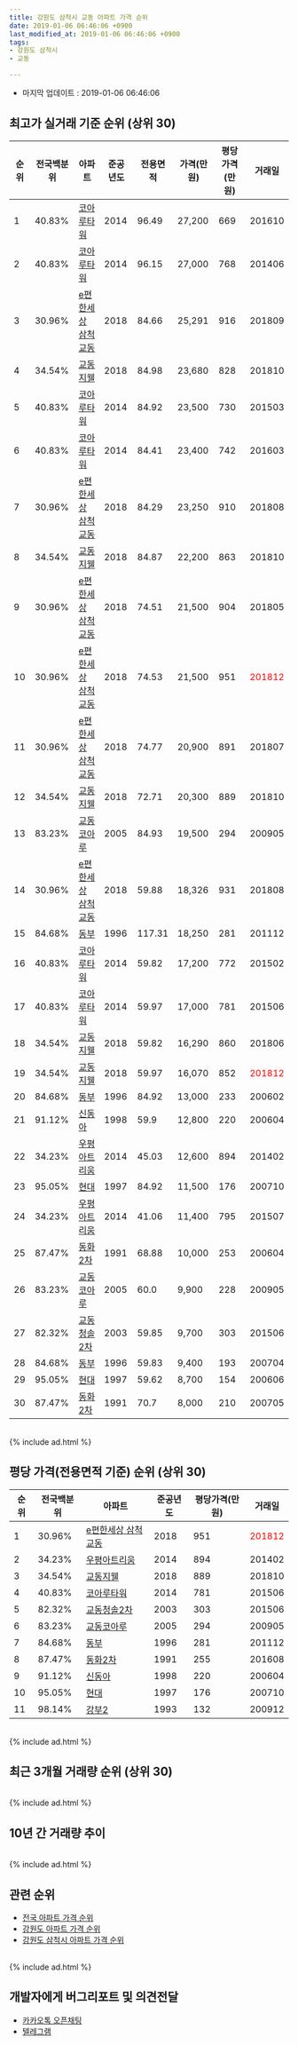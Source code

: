 ```yaml
---
title: 강원도 삼척시 교동 아파트 가격 순위
date: 2019-01-06 06:46:06 +0900
last_modified_at: 2019-01-06 06:46:06 +0900
tags:
- 강원도 삼척시
- 교동

---
```


* 마지막 업데이트 : 2019-01-06 06:46:06

## 최고가 실거래 기준 순위 (상위 30)


|순위|전국백분위|아파트|준공년도|전용면적|가격(만원)|평당가격(만원)|거래일|
|---|---|---|---|---|---|---|---|
|1|40.83%|[코아루타워](https://search.naver.com/search.naver?query=%EA%B0%95%EC%9B%90%EB%8F%84+%EC%82%BC%EC%B2%99%EC%8B%9C+%EA%B5%90%EB%8F%99+%EC%BD%94%EC%95%84%EB%A3%A8%ED%83%80%EC%9B%8C)|2014|96.49|27,200|669|201610|
|2|40.83%|[코아루타워](https://search.naver.com/search.naver?query=%EA%B0%95%EC%9B%90%EB%8F%84+%EC%82%BC%EC%B2%99%EC%8B%9C+%EA%B5%90%EB%8F%99+%EC%BD%94%EC%95%84%EB%A3%A8%ED%83%80%EC%9B%8C)|2014|96.15|27,000|768|201406|
|3|30.96%|[e편한세상 삼척교동](https://search.naver.com/search.naver?query=%EA%B0%95%EC%9B%90%EB%8F%84+%EC%82%BC%EC%B2%99%EC%8B%9C+%EA%B5%90%EB%8F%99+e%ED%8E%B8%ED%95%9C%EC%84%B8%EC%83%81+%EC%82%BC%EC%B2%99%EA%B5%90%EB%8F%99)|2018|84.66|25,291|916|201809|
|4|34.54%|[교동지웰](https://search.naver.com/search.naver?query=%EA%B0%95%EC%9B%90%EB%8F%84+%EC%82%BC%EC%B2%99%EC%8B%9C+%EA%B5%90%EB%8F%99+%EA%B5%90%EB%8F%99%EC%A7%80%EC%9B%B0)|2018|84.98|23,680|828|201810|
|5|40.83%|[코아루타워](https://search.naver.com/search.naver?query=%EA%B0%95%EC%9B%90%EB%8F%84+%EC%82%BC%EC%B2%99%EC%8B%9C+%EA%B5%90%EB%8F%99+%EC%BD%94%EC%95%84%EB%A3%A8%ED%83%80%EC%9B%8C)|2014|84.92|23,500|730|201503|
|6|40.83%|[코아루타워](https://search.naver.com/search.naver?query=%EA%B0%95%EC%9B%90%EB%8F%84+%EC%82%BC%EC%B2%99%EC%8B%9C+%EA%B5%90%EB%8F%99+%EC%BD%94%EC%95%84%EB%A3%A8%ED%83%80%EC%9B%8C)|2014|84.41|23,400|742|201603|
|7|30.96%|[e편한세상 삼척교동](https://search.naver.com/search.naver?query=%EA%B0%95%EC%9B%90%EB%8F%84+%EC%82%BC%EC%B2%99%EC%8B%9C+%EA%B5%90%EB%8F%99+e%ED%8E%B8%ED%95%9C%EC%84%B8%EC%83%81+%EC%82%BC%EC%B2%99%EA%B5%90%EB%8F%99)|2018|84.29|23,250|910|201808|
|8|34.54%|[교동지웰](https://search.naver.com/search.naver?query=%EA%B0%95%EC%9B%90%EB%8F%84+%EC%82%BC%EC%B2%99%EC%8B%9C+%EA%B5%90%EB%8F%99+%EA%B5%90%EB%8F%99%EC%A7%80%EC%9B%B0)|2018|84.87|22,200|863|201810|
|9|30.96%|[e편한세상 삼척교동](https://search.naver.com/search.naver?query=%EA%B0%95%EC%9B%90%EB%8F%84+%EC%82%BC%EC%B2%99%EC%8B%9C+%EA%B5%90%EB%8F%99+e%ED%8E%B8%ED%95%9C%EC%84%B8%EC%83%81+%EC%82%BC%EC%B2%99%EA%B5%90%EB%8F%99)|2018|74.51|21,500|904|201805|
|10|30.96%|[e편한세상 삼척교동](https://search.naver.com/search.naver?query=%EA%B0%95%EC%9B%90%EB%8F%84+%EC%82%BC%EC%B2%99%EC%8B%9C+%EA%B5%90%EB%8F%99+e%ED%8E%B8%ED%95%9C%EC%84%B8%EC%83%81+%EC%82%BC%EC%B2%99%EA%B5%90%EB%8F%99)|2018|74.53|21,500|951|<span style="color:red">201812</span>|
|11|30.96%|[e편한세상 삼척교동](https://search.naver.com/search.naver?query=%EA%B0%95%EC%9B%90%EB%8F%84+%EC%82%BC%EC%B2%99%EC%8B%9C+%EA%B5%90%EB%8F%99+e%ED%8E%B8%ED%95%9C%EC%84%B8%EC%83%81+%EC%82%BC%EC%B2%99%EA%B5%90%EB%8F%99)|2018|74.77|20,900|891|201807|
|12|34.54%|[교동지웰](https://search.naver.com/search.naver?query=%EA%B0%95%EC%9B%90%EB%8F%84+%EC%82%BC%EC%B2%99%EC%8B%9C+%EA%B5%90%EB%8F%99+%EA%B5%90%EB%8F%99%EC%A7%80%EC%9B%B0)|2018|72.71|20,300|889|201810|
|13|83.23%|[교동코아루](https://search.naver.com/search.naver?query=%EA%B0%95%EC%9B%90%EB%8F%84+%EC%82%BC%EC%B2%99%EC%8B%9C+%EA%B5%90%EB%8F%99+%EA%B5%90%EB%8F%99%EC%BD%94%EC%95%84%EB%A3%A8)|2005|84.93|19,500|294|200905|
|14|30.96%|[e편한세상 삼척교동](https://search.naver.com/search.naver?query=%EA%B0%95%EC%9B%90%EB%8F%84+%EC%82%BC%EC%B2%99%EC%8B%9C+%EA%B5%90%EB%8F%99+e%ED%8E%B8%ED%95%9C%EC%84%B8%EC%83%81+%EC%82%BC%EC%B2%99%EA%B5%90%EB%8F%99)|2018|59.88|18,326|931|201808|
|15|84.68%|[동부](https://search.naver.com/search.naver?query=%EA%B0%95%EC%9B%90%EB%8F%84+%EC%82%BC%EC%B2%99%EC%8B%9C+%EA%B5%90%EB%8F%99+%EB%8F%99%EB%B6%80)|1996|117.31|18,250|281|201112|
|16|40.83%|[코아루타워](https://search.naver.com/search.naver?query=%EA%B0%95%EC%9B%90%EB%8F%84+%EC%82%BC%EC%B2%99%EC%8B%9C+%EA%B5%90%EB%8F%99+%EC%BD%94%EC%95%84%EB%A3%A8%ED%83%80%EC%9B%8C)|2014|59.82|17,200|772|201502|
|17|40.83%|[코아루타워](https://search.naver.com/search.naver?query=%EA%B0%95%EC%9B%90%EB%8F%84+%EC%82%BC%EC%B2%99%EC%8B%9C+%EA%B5%90%EB%8F%99+%EC%BD%94%EC%95%84%EB%A3%A8%ED%83%80%EC%9B%8C)|2014|59.97|17,000|781|201506|
|18|34.54%|[교동지웰](https://search.naver.com/search.naver?query=%EA%B0%95%EC%9B%90%EB%8F%84+%EC%82%BC%EC%B2%99%EC%8B%9C+%EA%B5%90%EB%8F%99+%EA%B5%90%EB%8F%99%EC%A7%80%EC%9B%B0)|2018|59.82|16,290|860|201806|
|19|34.54%|[교동지웰](https://search.naver.com/search.naver?query=%EA%B0%95%EC%9B%90%EB%8F%84+%EC%82%BC%EC%B2%99%EC%8B%9C+%EA%B5%90%EB%8F%99+%EA%B5%90%EB%8F%99%EC%A7%80%EC%9B%B0)|2018|59.97|16,070|852|<span style="color:red">201812</span>|
|20|84.68%|[동부](https://search.naver.com/search.naver?query=%EA%B0%95%EC%9B%90%EB%8F%84+%EC%82%BC%EC%B2%99%EC%8B%9C+%EA%B5%90%EB%8F%99+%EB%8F%99%EB%B6%80)|1996|84.92|13,000|233|200602|
|21|91.12%|[신동아](https://search.naver.com/search.naver?query=%EA%B0%95%EC%9B%90%EB%8F%84+%EC%82%BC%EC%B2%99%EC%8B%9C+%EA%B5%90%EB%8F%99+%EC%8B%A0%EB%8F%99%EC%95%84)|1998|59.9|12,800|220|200604|
|22|34.23%|[우평아트리움](https://search.naver.com/search.naver?query=%EA%B0%95%EC%9B%90%EB%8F%84+%EC%82%BC%EC%B2%99%EC%8B%9C+%EA%B5%90%EB%8F%99+%EC%9A%B0%ED%8F%89%EC%95%84%ED%8A%B8%EB%A6%AC%EC%9B%80)|2014|45.03|12,600|894|201402|
|23|95.05%|[현대](https://search.naver.com/search.naver?query=%EA%B0%95%EC%9B%90%EB%8F%84+%EC%82%BC%EC%B2%99%EC%8B%9C+%EA%B5%90%EB%8F%99+%ED%98%84%EB%8C%80)|1997|84.92|11,500|176|200710|
|24|34.23%|[우평아트리움](https://search.naver.com/search.naver?query=%EA%B0%95%EC%9B%90%EB%8F%84+%EC%82%BC%EC%B2%99%EC%8B%9C+%EA%B5%90%EB%8F%99+%EC%9A%B0%ED%8F%89%EC%95%84%ED%8A%B8%EB%A6%AC%EC%9B%80)|2014|41.06|11,400|795|201507|
|25|87.47%|[동화2차](https://search.naver.com/search.naver?query=%EA%B0%95%EC%9B%90%EB%8F%84+%EC%82%BC%EC%B2%99%EC%8B%9C+%EA%B5%90%EB%8F%99+%EB%8F%99%ED%99%942%EC%B0%A8)|1991|68.88|10,000|253|200604|
|26|83.23%|[교동코아루](https://search.naver.com/search.naver?query=%EA%B0%95%EC%9B%90%EB%8F%84+%EC%82%BC%EC%B2%99%EC%8B%9C+%EA%B5%90%EB%8F%99+%EA%B5%90%EB%8F%99%EC%BD%94%EC%95%84%EB%A3%A8)|2005|60.0|9,900|228|200905|
|27|82.32%|[교동청솔2차](https://search.naver.com/search.naver?query=%EA%B0%95%EC%9B%90%EB%8F%84+%EC%82%BC%EC%B2%99%EC%8B%9C+%EA%B5%90%EB%8F%99+%EA%B5%90%EB%8F%99%EC%B2%AD%EC%86%942%EC%B0%A8)|2003|59.85|9,700|303|201506|
|28|84.68%|[동부](https://search.naver.com/search.naver?query=%EA%B0%95%EC%9B%90%EB%8F%84+%EC%82%BC%EC%B2%99%EC%8B%9C+%EA%B5%90%EB%8F%99+%EB%8F%99%EB%B6%80)|1996|59.83|9,400|193|200704|
|29|95.05%|[현대](https://search.naver.com/search.naver?query=%EA%B0%95%EC%9B%90%EB%8F%84+%EC%82%BC%EC%B2%99%EC%8B%9C+%EA%B5%90%EB%8F%99+%ED%98%84%EB%8C%80)|1997|59.62|8,700|154|200606|
|30|87.47%|[동화2차](https://search.naver.com/search.naver?query=%EA%B0%95%EC%9B%90%EB%8F%84+%EC%82%BC%EC%B2%99%EC%8B%9C+%EA%B5%90%EB%8F%99+%EB%8F%99%ED%99%942%EC%B0%A8)|1991|70.7|8,000|210|200705|


<br>
{% include ad.html %}
<br>

## 평당 가격(전용면적 기준) 순위 (상위 30)


|순위|전국백분위|아파트|준공년도|평당가격(만원)|거래일|
|---|---|---|---|---|---|
|1|30.96%|[e편한세상 삼척교동](https://search.naver.com/search.naver?query=%EA%B0%95%EC%9B%90%EB%8F%84+%EC%82%BC%EC%B2%99%EC%8B%9C+%EA%B5%90%EB%8F%99+e%ED%8E%B8%ED%95%9C%EC%84%B8%EC%83%81+%EC%82%BC%EC%B2%99%EA%B5%90%EB%8F%99)|2018|951|<span style="color:red">201812</span>|
|2|34.23%|[우평아트리움](https://search.naver.com/search.naver?query=%EA%B0%95%EC%9B%90%EB%8F%84+%EC%82%BC%EC%B2%99%EC%8B%9C+%EA%B5%90%EB%8F%99+%EC%9A%B0%ED%8F%89%EC%95%84%ED%8A%B8%EB%A6%AC%EC%9B%80)|2014|894|201402|
|3|34.54%|[교동지웰](https://search.naver.com/search.naver?query=%EA%B0%95%EC%9B%90%EB%8F%84+%EC%82%BC%EC%B2%99%EC%8B%9C+%EA%B5%90%EB%8F%99+%EA%B5%90%EB%8F%99%EC%A7%80%EC%9B%B0)|2018|889|201810|
|4|40.83%|[코아루타워](https://search.naver.com/search.naver?query=%EA%B0%95%EC%9B%90%EB%8F%84+%EC%82%BC%EC%B2%99%EC%8B%9C+%EA%B5%90%EB%8F%99+%EC%BD%94%EC%95%84%EB%A3%A8%ED%83%80%EC%9B%8C)|2014|781|201506|
|5|82.32%|[교동청솔2차](https://search.naver.com/search.naver?query=%EA%B0%95%EC%9B%90%EB%8F%84+%EC%82%BC%EC%B2%99%EC%8B%9C+%EA%B5%90%EB%8F%99+%EA%B5%90%EB%8F%99%EC%B2%AD%EC%86%942%EC%B0%A8)|2003|303|201506|
|6|83.23%|[교동코아루](https://search.naver.com/search.naver?query=%EA%B0%95%EC%9B%90%EB%8F%84+%EC%82%BC%EC%B2%99%EC%8B%9C+%EA%B5%90%EB%8F%99+%EA%B5%90%EB%8F%99%EC%BD%94%EC%95%84%EB%A3%A8)|2005|294|200905|
|7|84.68%|[동부](https://search.naver.com/search.naver?query=%EA%B0%95%EC%9B%90%EB%8F%84+%EC%82%BC%EC%B2%99%EC%8B%9C+%EA%B5%90%EB%8F%99+%EB%8F%99%EB%B6%80)|1996|281|201112|
|8|87.47%|[동화2차](https://search.naver.com/search.naver?query=%EA%B0%95%EC%9B%90%EB%8F%84+%EC%82%BC%EC%B2%99%EC%8B%9C+%EA%B5%90%EB%8F%99+%EB%8F%99%ED%99%942%EC%B0%A8)|1991|255|201608|
|9|91.12%|[신동아](https://search.naver.com/search.naver?query=%EA%B0%95%EC%9B%90%EB%8F%84+%EC%82%BC%EC%B2%99%EC%8B%9C+%EA%B5%90%EB%8F%99+%EC%8B%A0%EB%8F%99%EC%95%84)|1998|220|200604|
|10|95.05%|[현대](https://search.naver.com/search.naver?query=%EA%B0%95%EC%9B%90%EB%8F%84+%EC%82%BC%EC%B2%99%EC%8B%9C+%EA%B5%90%EB%8F%99+%ED%98%84%EB%8C%80)|1997|176|200710|
|11|98.14%|[강부2](https://search.naver.com/search.naver?query=%EA%B0%95%EC%9B%90%EB%8F%84+%EC%82%BC%EC%B2%99%EC%8B%9C+%EA%B5%90%EB%8F%99+%EA%B0%95%EB%B6%802)|1993|132|200912|


<br>
{% include ad.html %}
<br>

## 최근 3개월 거래량 순위 (상위 30)


<div style="width:100%;">
    <canvas id="deal_count_ranking" height="250"></canvas>
</div>


<script>
new Chart(document.getElementById("deal_count_ranking"), {
    type: 'horizontalBar',
    data: {
        labels: ['동부', '코아루타워', 'e편한세상 삼척교동', '교동코아루', '교동청솔2차', '신동아', '교동지웰'],
        datasets: [{
            label: '실거래 수',
            data: [5, 5, 4, 3, 3, 1, 1],
            borderColor: "rgba(255, 0, 128, 1)",
            backgroundColor: "rgba(255, 0, 128, 0.5)",
            fill: false,
        }]
    },
    options: {
        responsive: true,
        title: {
            display: true,
            text: '최근 3개월 거래량 순위'
        },
        tooltips: {
            mode: 'index',
            intersect: false,
            callbacks: {
                title: function(tooltipItems, data) {
                    return "실거래 수:";
                },
                label: function(tooltipItem, data) {
                    return data.labels[tooltipItem.index] + ": " + tooltipItem.xLabel;
                }
            }
        },
        hover: {
            mode: 'nearest',
            intersect: true
        },
        scales: {
            xAxes: [{
                display: true,
                scaleLabel: {
                    display: true,
                    labelString: '실거래 수'
                },
                ticks: {
                    suggestedMin: 0,
                }
            }],
            yAxes: [{
                display: true,
                ticks: {
                    autoSkip: false,
                    callback: function(value, index, values) {
                        if (value.length > 15)
                            return value.substr(0, 13) + "...";
                        else
                            return value;
                    }
                },
                scaleLabel: {
                    display: false,
                }
            }]
        }
    }
});

</script>


<br>
{% include ad.html %}
<br>

## 10년 간 거래량 추이


<div style="width:100%;">
    <canvas id="deal_progress" height="250"></canvas>
</div>

<script>
new Chart(document.getElementById("deal_progress"), {
    type: 'line',
    data: {
        labels: ['200901','200902','200903','200904','200905','200906','200907','200908','200909','200910','200911','200912','201001','201002','201003','201004','201005','201006','201007','201008','201009','201010','201011','201012','201101','201102','201103','201104','201105','201106','201107','201108','201109','201110','201111','201112','201201','201202','201203','201204','201205','201206','201207','201208','201209','201210','201211','201212','201301','201302','201303','201304','201305','201306','201307','201308','201309','201310','201311','201312','201401','201402','201403','201404','201405','201406','201407','201408','201409','201410','201411','201412','201501','201502','201503','201504','201505','201506','201507','201508','201509','201510','201511','201512','201601','201602','201603','201604','201605','201606','201607','201608','201609','201610','201611','201612','201701','201702','201703','201704','201705','201706','201707','201708','201709','201710','201711','201712','201801','201802','201803','201804','201805','201806','201807','201808','201809','201810','201811','201812','201901'],
        datasets: [{
            label: '실거래 수',
            pointRadius: 1,
            data: [6, 13, 17, 9, 50, 43, 20, 7, 13, 21, 17, 10, 9, 8, 14, 7, 8, 3, 9, 3, 9, 6, 9, 7, 6, 9, 14, 15, 9, 10, 7, 9, 11, 3, 12, 15, 7, 11, 7, 9, 10, 9, 6, 4, 5, 5, 5, 8, 12, 16, 12, 6, 9, 9, 3, 11, 8, 9, 8, 5, 9, 14, 17, 20, 12, 17, 13, 19, 14, 14, 16, 16, 10, 13, 18, 20, 10, 19, 16, 10, 10, 11, 17, 15, 12, 16, 22, 16, 16, 16, 13, 12, 9, 14, 15, 11, 24, 12, 9, 10, 9, 4, 8, 15, 9, 6, 9, 12, 18, 7, 25, 19, 20, 11, 17, 27, 14, 26, 10, 12, 0],
            borderColor: "rgba(255, 201, 14, 1)",
            backgroundColor: "rgba(255, 201, 14, 0.5)",
            fill: true,
        }]
    },
    options: {
        responsive: true,
        title: {
            display: true,
            text: '10년간 거래량 추이'
        },
        tooltips: {
            mode: 'index',
            intersect: false,
        },
        hover: {
            mode: 'nearest',
            intersect: true
        },
        scales: {
            xAxes: [{
                display: true,
                scaleLabel: {
                    display: true,
                    labelString: '년/월'
                }
            }],
            yAxes: [{
                display: true,
                ticks: {
                    suggestedMin: 0,
                },
                scaleLabel: {
                    display: true,
                    labelString: '실거래 수'
                }
            }]
        }
    }
});

</script>


<br>
{% include ad.html %}
<br>

## 관련 순위

- [전국 아파트 가격 순위](https://inasie.github.io/apt-ranking/전국)
- [강원도 아파트 가격 순위](https://inasie.github.io/apt-ranking/강원도)
- [강원도 삼척시 아파트 가격 순위](https://inasie.github.io/apt-ranking/강원도-삼척시)


<br>
{% include ad.html %}
<br>

## 개발자에게 버그리포트 및 의견전달

- [카카오톡 오픈채팅](https://open.kakao.com/o/gLJUAP4)
- [텔레그램](https://t.me/inasie)

